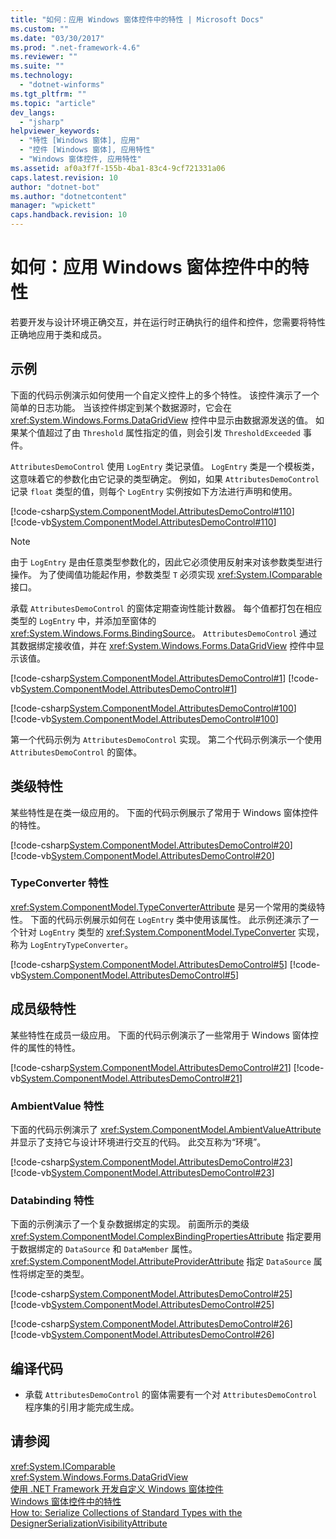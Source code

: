 ```yaml
---
title: "如何：应用 Windows 窗体控件中的特性 | Microsoft Docs"
ms.custom: ""
ms.date: "03/30/2017"
ms.prod: ".net-framework-4.6"
ms.reviewer: ""
ms.suite: ""
ms.technology: 
  - "dotnet-winforms"
ms.tgt_pltfrm: ""
ms.topic: "article"
dev_langs: 
  - "jsharp"
helpviewer_keywords: 
  - "特性 [Windows 窗体], 应用"
  - "控件 [Windows 窗体], 应用特性"
  - "Windows 窗体控件, 应用特性"
ms.assetid: af0a3f7f-155b-4ba1-83c4-9cf721331a06
caps.latest.revision: 10
author: "dotnet-bot"
ms.author: "dotnetcontent"
manager: "wpickett"
caps.handback.revision: 10
---
```

# 如何：应用 Windows 窗体控件中的特性
若要开发与设计环境正确交互，并在运行时正确执行的组件和控件，您需要将特性正确地应用于类和成员。  
  
## 示例  
 下面的代码示例演示如何使用一个自定义控件上的多个特性。  该控件演示了一个简单的日志功能。  当该控件绑定到某个数据源时，它会在 <xref:System.Windows.Forms.DataGridView> 控件中显示由数据源发送的值。  如果某个值超过了由 `Threshold` 属性指定的值，则会引发 `ThresholdExceeded` 事件。  
  
 `AttributesDemoControl` 使用 `LogEntry` 类记录值。  `LogEntry` 类是一个模板类，这意味着它的参数化由它记录的类型确定。  例如，如果 `AttributesDemoControl` 记录 `float` 类型的值，则每个 `LogEntry` 实例按如下方法进行声明和使用。  
  
 [!code-csharp[System.ComponentModel.AttributesDemoControl#110](../../../../samples/snippets/csharp/VS_Snippets_Winforms/System.ComponentModel.AttributesDemoControl/CS/form1.cs#110)]
 [!code-vb[System.ComponentModel.AttributesDemoControl#110](../../../../samples/snippets/visualbasic/VS_Snippets_Winforms/System.ComponentModel.AttributesDemoControl/VB/form1.vb#110)]  
  
> [!NOTE]
>  由于 `LogEntry` 是由任意类型参数化的，因此它必须使用反射来对该参数类型进行操作。  为了使阈值功能起作用，参数类型 `T` 必须实现 <xref:System.IComparable> 接口。  
  
 承载 `AttributesDemoControl` 的窗体定期查询性能计数器。  每个值都打包在相应类型的 `LogEntry` 中，并添加至窗体的 <xref:System.Windows.Forms.BindingSource>。  `AttributesDemoControl` 通过其数据绑定接收值，并在 <xref:System.Windows.Forms.DataGridView> 控件中显示该值。  
  
 [!code-csharp[System.ComponentModel.AttributesDemoControl#1](../../../../samples/snippets/csharp/VS_Snippets_Winforms/System.ComponentModel.AttributesDemoControl/CS/attributesdemocontrol.cs#1)]
 [!code-vb[System.ComponentModel.AttributesDemoControl#1](../../../../samples/snippets/visualbasic/VS_Snippets_Winforms/System.ComponentModel.AttributesDemoControl/VB/attributesdemocontrol.vb#1)]  
  
 [!code-csharp[System.ComponentModel.AttributesDemoControl#100](../../../../samples/snippets/csharp/VS_Snippets_Winforms/System.ComponentModel.AttributesDemoControl/CS/form1.cs#100)]
 [!code-vb[System.ComponentModel.AttributesDemoControl#100](../../../../samples/snippets/visualbasic/VS_Snippets_Winforms/System.ComponentModel.AttributesDemoControl/VB/form1.vb#100)]  
  
 第一个代码示例为 `AttributesDemoControl` 实现。  第二个代码示例演示一个使用 `AttributesDemoControl` 的窗体。  
  
## 类级特性  
 某些特性是在类一级应用的。  下面的代码示例展示了常用于 Windows 窗体控件的特性。  
  
 [!code-csharp[System.ComponentModel.AttributesDemoControl#20](../../../../samples/snippets/csharp/VS_Snippets_Winforms/System.ComponentModel.AttributesDemoControl/CS/attributesdemocontrol.cs#20)]
 [!code-vb[System.ComponentModel.AttributesDemoControl#20](../../../../samples/snippets/visualbasic/VS_Snippets_Winforms/System.ComponentModel.AttributesDemoControl/VB/attributesdemocontrol.vb#20)]  
  
### TypeConverter 特性  
 <xref:System.ComponentModel.TypeConverterAttribute> 是另一个常用的类级特性。  下面的代码示例展示如何在 `LogEntry` 类中使用该属性。  此示例还演示了一个针对 `LogEntry` 类型的 <xref:System.ComponentModel.TypeConverter> 实现，称为 `LogEntryTypeConverter`。  
  
 [!code-csharp[System.ComponentModel.AttributesDemoControl#5](../../../../samples/snippets/csharp/VS_Snippets_Winforms/System.ComponentModel.AttributesDemoControl/CS/attributesdemocontrol.cs#5)]
 [!code-vb[System.ComponentModel.AttributesDemoControl#5](../../../../samples/snippets/visualbasic/VS_Snippets_Winforms/System.ComponentModel.AttributesDemoControl/VB/attributesdemocontrol.vb#5)]  
  
## 成员级特性  
 某些特性在成员一级应用。  下面的代码示例演示了一些常用于 Windows 窗体控件的属性的特性。  
  
 [!code-csharp[System.ComponentModel.AttributesDemoControl#21](../../../../samples/snippets/csharp/VS_Snippets_Winforms/System.ComponentModel.AttributesDemoControl/CS/attributesdemocontrol.cs#21)]
 [!code-vb[System.ComponentModel.AttributesDemoControl#21](../../../../samples/snippets/visualbasic/VS_Snippets_Winforms/System.ComponentModel.AttributesDemoControl/VB/attributesdemocontrol.vb#21)]  
  
### AmbientValue 特性  
 下面的代码示例演示了 <xref:System.ComponentModel.AmbientValueAttribute> 并显示了支持它与设计环境进行交互的代码。  此交互称为“环境”。  
  
 [!code-csharp[System.ComponentModel.AttributesDemoControl#23](../../../../samples/snippets/csharp/VS_Snippets_Winforms/System.ComponentModel.AttributesDemoControl/CS/attributesdemocontrol.cs#23)]
 [!code-vb[System.ComponentModel.AttributesDemoControl#23](../../../../samples/snippets/visualbasic/VS_Snippets_Winforms/System.ComponentModel.AttributesDemoControl/VB/attributesdemocontrol.vb#23)]  
  
### Databinding 特性  
 下面的示例演示了一个复杂数据绑定的实现。  前面所示的类级 <xref:System.ComponentModel.ComplexBindingPropertiesAttribute> 指定要用于数据绑定的 `DataSource` 和 `DataMember` 属性。  <xref:System.ComponentModel.AttributeProviderAttribute> 指定 `DataSource` 属性将绑定至的类型。  
  
 [!code-csharp[System.ComponentModel.AttributesDemoControl#25](../../../../samples/snippets/csharp/VS_Snippets_Winforms/System.ComponentModel.AttributesDemoControl/CS/attributesdemocontrol.cs#25)]
 [!code-vb[System.ComponentModel.AttributesDemoControl#25](../../../../samples/snippets/visualbasic/VS_Snippets_Winforms/System.ComponentModel.AttributesDemoControl/VB/attributesdemocontrol.vb#25)]  
  
 [!code-csharp[System.ComponentModel.AttributesDemoControl#26](../../../../samples/snippets/csharp/VS_Snippets_Winforms/System.ComponentModel.AttributesDemoControl/CS/attributesdemocontrol.cs#26)]
 [!code-vb[System.ComponentModel.AttributesDemoControl#26](../../../../samples/snippets/visualbasic/VS_Snippets_Winforms/System.ComponentModel.AttributesDemoControl/VB/attributesdemocontrol.vb#26)]  
  
## 编译代码  
  
-   承载 `AttributesDemoControl` 的窗体需要有一个对 `AttributesDemoControl` 程序集的引用才能完成生成。  
  
## 请参阅  
 <xref:System.IComparable>   
 <xref:System.Windows.Forms.DataGridView>   
 [使用 .NET Framework 开发自定义 Windows 窗体控件](../../../../docs/framework/winforms/controls/developing-custom-windows-forms-controls.md)   
 [Windows 窗体控件中的特性](../../../../docs/framework/winforms/controls/attributes-in-windows-forms-controls.md)   
 [How to: Serialize Collections of Standard Types with the DesignerSerializationVisibilityAttribute](../Topic/How%20to:%20Serialize%20Collections%20of%20Standard%20Types%20with%20the%20DesignerSerializationVisibilityAttribute.md)